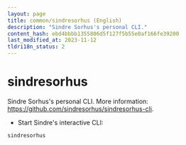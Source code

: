 ```yaml
---
layout: page
title: common/sindresorhus (English)
description: "Sindre Sorhus's personal CLI."
content_hash: ebd4bbbb1355806d5f127f5b55e0af166fe39200
last_modified_at: 2023-11-12
tldri18n_status: 2
---
```

# sindresorhus

Sindre Sorhus's personal CLI.
More information: <https://github.com/sindresorhus/sindresorhus-cli>.

- Start Sindre's interactive CLI:

`sindresorhus`
